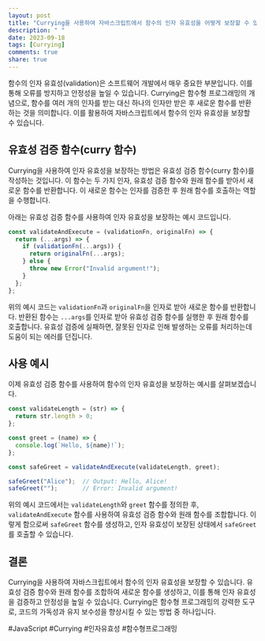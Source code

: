 ```yaml
---
layout: post
title: "Currying을 사용하여 자바스크립트에서 함수의 인자 유효성을 어떻게 보장할 수 있나요?"
description: " "
date: 2023-09-18
tags: [Currying]
comments: true
share: true
---
```


함수의 인자 유효성(validation)은 소프트웨어 개발에서 매우 중요한 부분입니다. 이를 통해 오류를 방지하고 안정성을 높일 수 있습니다. Currying은 함수형 프로그래밍의 개념으로, 함수를 여러 개의 인자를 받는 대신 하나의 인자만 받은 후 새로운 함수를 반환하는 것을 의미합니다. 이를 활용하여 자바스크립트에서 함수의 인자 유효성을 보장할 수 있습니다.

## 유효성 검증 함수(curry 함수)

Currying을 사용하여 인자 유효성을 보장하는 방법은 유효성 검증 함수(curry 함수)를 작성하는 것입니다. 이 함수는 두 가지 인자, 유효성 검증 함수와 원래 함수를 받아서 새로운 함수를 반환합니다. 이 새로운 함수는 인자를 검증한 후 원래 함수를 호출하는 역할을 수행합니다.

아래는 유효성 검증 함수를 사용하여 인자 유효성을 보장하는 예시 코드입니다.

```javascript
const validateAndExecute = (validationFn, originalFn) => {
  return (...args) => {
    if (validationFn(...args)) {
      return originalFn(...args);
    } else {
      throw new Error("Invalid argument!");
    }
  };
};
```

위의 예시 코드는 `validationFn`과 `originalFn`을 인자로 받아 새로운 함수를 반환합니다. 반환된 함수는 `...args`를 인자로 받아 유효성 검증 함수를 실행한 후 원래 함수를 호출합니다. 유효성 검증에 실패하면, 잘못된 인자로 인해 발생하는 오류를 처리하는데 도움이 되는 에러를 던집니다.

## 사용 예시

이제 유효성 검증 함수를 사용하여 함수의 인자 유효성을 보장하는 예시를 살펴보겠습니다.

```javascript
const validateLength = (str) => {
  return str.length > 0;
};

const greet = (name) => {
  console.log(`Hello, ${name}!`);
};

const safeGreet = validateAndExecute(validateLength, greet);

safeGreet("Alice");  // Output: Hello, Alice!
safeGreet("");       // Error: Invalid argument!
```

위의 예시 코드에서는 `validateLength`와 `greet` 함수를 정의한 후, `validateAndExecute` 함수를 사용하여 유효성 검증 함수와 원래 함수를 조합합니다. 이렇게 함으로써 `safeGreet` 함수를 생성하고, 인자 유효성이 보장된 상태에서 `safeGreet`를 호출할 수 있습니다.

## 결론

Currying을 사용하여 자바스크립트에서 함수의 인자 유효성을 보장할 수 있습니다. 유효성 검증 함수와 원래 함수를 조합하여 새로운 함수를 생성하고, 이를 통해 인자 유효성을 검증하고 안정성을 높일 수 있습니다. Currying은 함수형 프로그래밍의 강력한 도구로, 코드의 가독성과 유지 보수성을 향상시킬 수 있는 방법 중 하나입니다.

#JavaScript #Currying #인자유효성 #함수형프로그래밍